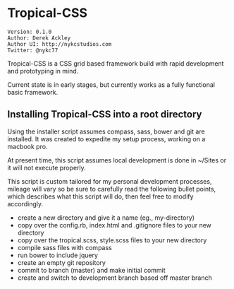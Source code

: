 <!-- Draft only - please revise before publishing -->

# Tropical-CSS

    Version: 0.1.0
    Author: Derek Ackley
    Author UI: http://nykcstudios.com
    Twitter: @nykc77

Tropical-CSS is a CSS grid based framework build with rapid development and prototyping in mind.

Current state is in early stages, but currently works as a fully functional basic framework.


## Installing Tropical-CSS into a root directory

Using the installer script assumes compass, sass, bower and git are installed. It was created to
expedite my setup process, working on a macbook pro.

At present time, this script assumes local development is done in ~/Sites or it will not execute properly.

This script is custom tailored for my personal development processes, mileage will vary so be sure
to carefully read the following bullet points, which describes what this script will do, then feel
free to modify accordingly.

  - create a new directory and give it a name (eg., my-directory)
  - copy over the config.rb, index.html and .gitignore files to your new directory
  - copy over the tropical.scss, style.scss files to your new directory
  - compile sass files with compass
  - run bower to include jquery
  - create an empty git repository
  - commit to branch (master) and make initial commit
  - create and switch to development branch based off master branch


